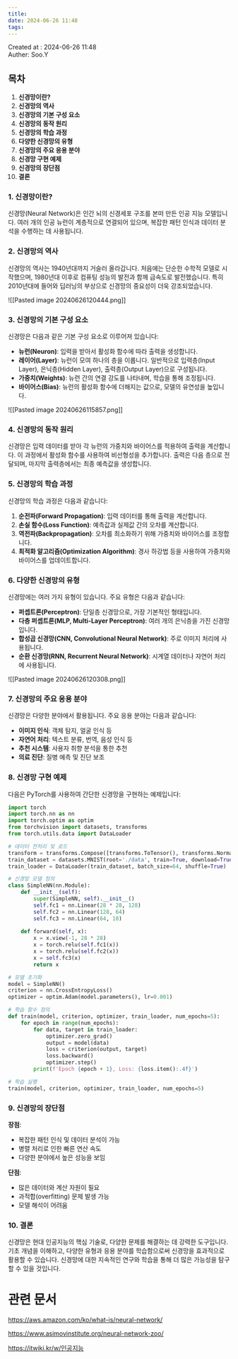```yaml
---
title: 
date: 2024-06-26 11:48
tags:
---
```


Created at : 2024-06-26 11:48  
Auther: Soo.Y  

## 목차

1. **신경망이란?**
2. **신경망의 역사**
3. **신경망의 기본 구성 요소**
4. **신경망의 동작 원리**
5. **신경망의 학습 과정**
6. **다양한 신경망의 유형**
7. **신경망의 주요 응용 분야**
8. **신경망 구현 예제**
9. **신경망의 장단점**
10. **결론**

### 1. 신경망이란?

신경망(Neural Network)은 인간 뇌의 신경세포 구조를 본떠 만든 인공 지능 모델입니다. 여러 개의 인공 뉴런이 계층적으로 연결되어 있으며, 복잡한 패턴 인식과 데이터 분석을 수행하는 데 사용됩니다.

### 2. 신경망의 역사

신경망의 역사는 1940년대까지 거슬러 올라갑니다. 처음에는 단순한 수학적 모델로 시작했으며, 1980년대 이후로 컴퓨팅 성능의 발전과 함께 급속도로 발전했습니다. 특히 2010년대에 들어와 딥러닝의 부상으로 신경망의 중요성이 더욱 강조되었습니다.

![[Pasted image 20240626120444.png]]

### 3. 신경망의 기본 구성 요소

신경망은 다음과 같은 기본 구성 요소로 이루어져 있습니다:

- **뉴런(Neuron)**: 입력을 받아서 활성화 함수에 따라 출력을 생성합니다.
- **레이어(Layer)**: 뉴런이 모여 하나의 층을 이룹니다. 일반적으로 입력층(Input Layer), 은닉층(Hidden Layer), 출력층(Output Layer)으로 구성됩니다.
- **가중치(Weights)**: 뉴런 간의 연결 강도를 나타내며, 학습을 통해 조정됩니다.
- **바이어스(Bias)**: 뉴런의 활성화 함수에 더해지는 값으로, 모델의 유연성을 높입니다.

![[Pasted image 20240626115857.png]]

### 4. 신경망의 동작 원리

신경망은 입력 데이터를 받아 각 뉴런의 가중치와 바이어스를 적용하여 출력을 계산합니다. 이 과정에서 활성화 함수를 사용하여 비선형성을 추가합니다. 출력은 다음 층으로 전달되며, 마지막 출력층에서는 최종 예측값을 생성합니다.

### 5. 신경망의 학습 과정

신경망의 학습 과정은 다음과 같습니다:

1. **순전파(Forward Propagation)**: 입력 데이터를 통해 출력을 계산합니다.
2. **손실 함수(Loss Function)**: 예측값과 실제값 간의 오차를 계산합니다.
3. **역전파(Backpropagation)**: 오차를 최소화하기 위해 가중치와 바이어스를 조정합니다.
4. **최적화 알고리즘(Optimization Algorithm)**: 경사 하강법 등을 사용하여 가중치와 바이어스를 업데이트합니다.

### 6. 다양한 신경망의 유형

신경망에는 여러 가지 유형이 있습니다. 주요 유형은 다음과 같습니다:

- **퍼셉트론(Perceptron)**: 단일층 신경망으로, 가장 기본적인 형태입니다.
- **다층 퍼셉트론(MLP, Multi-Layer Perceptron)**: 여러 개의 은닉층을 가진 신경망입니다.
- **합성곱 신경망(CNN, Convolutional Neural Network)**: 주로 이미지 처리에 사용됩니다.
- **순환 신경망(RNN, Recurrent Neural Network)**: 시계열 데이터나 자연어 처리에 사용됩니다.

![[Pasted image 20240626120308.png]]

### 7. 신경망의 주요 응용 분야

신경망은 다양한 분야에서 활용됩니다. 주요 응용 분야는 다음과 같습니다:

- **이미지 인식**: 객체 탐지, 얼굴 인식 등
- **자연어 처리**: 텍스트 분류, 번역, 음성 인식 등
- **추천 시스템**: 사용자 취향 분석을 통한 추천
- **의료 진단**: 질병 예측 및 진단 보조

### 8. 신경망 구현 예제

다음은 PyTorch를 사용하여 간단한 신경망을 구현하는 예제입니다:

```python
import torch
import torch.nn as nn
import torch.optim as optim
from torchvision import datasets, transforms
from torch.utils.data import DataLoader

# 데이터 전처리 및 로드
transform = transforms.Compose([transforms.ToTensor(), transforms.Normalize((0.5,), (0.5,))])
train_dataset = datasets.MNIST(root='./data', train=True, download=True, transform=transform)
train_loader = DataLoader(train_dataset, batch_size=64, shuffle=True)

# 신경망 모델 정의
class SimpleNN(nn.Module):
    def __init__(self):
        super(SimpleNN, self).__init__()
        self.fc1 = nn.Linear(28 * 28, 128)
        self.fc2 = nn.Linear(128, 64)
        self.fc3 = nn.Linear(64, 10)
    
    def forward(self, x):
        x = x.view(-1, 28 * 28)
        x = torch.relu(self.fc1(x))
        x = torch.relu(self.fc2(x))
        x = self.fc3(x)
        return x

# 모델 초기화
model = SimpleNN()
criterion = nn.CrossEntropyLoss()
optimizer = optim.Adam(model.parameters(), lr=0.001)

# 학습 함수 정의
def train(model, criterion, optimizer, train_loader, num_epochs=5):
    for epoch in range(num_epochs):
        for data, target in train_loader:
            optimizer.zero_grad()
            output = model(data)
            loss = criterion(output, target)
            loss.backward()
            optimizer.step()
        print(f'Epoch {epoch + 1}, Loss: {loss.item():.4f}')

# 학습 실행
train(model, criterion, optimizer, train_loader, num_epochs=5)
```

### 9. 신경망의 장단점

**장점**:
- 복잡한 패턴 인식 및 데이터 분석이 가능
- 병렬 처리로 인한 빠른 연산 속도
- 다양한 분야에서 높은 성능을 보임

**단점**:
- 많은 데이터와 계산 자원이 필요
- 과적합(overfitting) 문제 발생 가능
- 모델 해석이 어려움

### 10. 결론

신경망은 현대 인공지능의 핵심 기술로, 다양한 문제를 해결하는 데 강력한 도구입니다. 기초 개념을 이해하고, 다양한 유형과 응용 분야를 학습함으로써 신경망을 효과적으로 활용할 수 있습니다. 신경망에 대한 지속적인 연구와 학습을 통해 더 많은 가능성을 탐구할 수 있을 것입니다.


# 관련 문서

https://aws.amazon.com/ko/what-is/neural-network/

https://www.asimovinstitute.org/neural-network-zoo/

https://itwiki.kr/w/인공지능